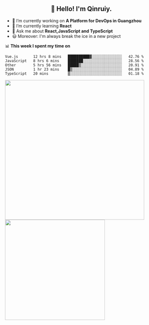 <h2 align="center">👋 Hello! I'm Qinruiy.</h2>


- 🔭 I’m currently working on **A Platform for DevOps in Guangzhou**
- 🌱 I’m currently learning **React**
- 💬 Ask me about **React,JavaScript and TypeScript**
- 😃 Moreover: I'm always break the ice in a new project

📊 **This week I spent my time on**

<!--START_SECTION:waka-->
```text
Vue.js       12 hrs 8 mins   ██████████▓░░░░░░░░░░░░░░   42.76 % 
JavaScript   8 hrs 6 mins    ███████░░░░░░░░░░░░░░░░░░   28.56 % 
Other        5 hrs 56 mins   █████▒░░░░░░░░░░░░░░░░░░░   20.91 % 
JSON         1 hr 23 mins    █▒░░░░░░░░░░░░░░░░░░░░░░░   04.89 % 
TypeScript   20 mins         ▒░░░░░░░░░░░░░░░░░░░░░░░░   01.18 % 
```
<!--END_SECTION:waka-->

<p>
<img align="left" width="460" src="https://github-readme-stats.vercel.app/api?username=Qinruiy&custom_title=Qrinruiy's Github Stats&theme=graywhite&hide_border=true"/> <img align="left" width="330" src="https://github-readme-stats.vercel.app/api/top-langs/?username=Qinruiy&layout=compact&theme=graywhite&hide_border=true"/>
</p>
